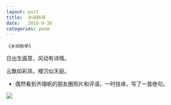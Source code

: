 ```yaml
---
layout: post
title:  乡间秋早
date:   2016-9-26
categories: poem
---
```

`《乡间秋早》`

日出生画意，风动有诗情。

云飘如彩凤，楼沉似天庭。

<!--more-->

- 偶然看到齐翊帆的朋友圈照片和评语，一时技痒，写了一首绝句。

![]({{site.url}}/Images/32.png)

<script>
  (function(i,s,o,g,r,a,m){i['GoogleAnalyticsObject']=r;i[r]=i[r]||function(){
  (i[r].q=i[r].q||[]).push(arguments)},i[r].l=1*new Date();a=s.createElement(o),
  m=s.getElementsByTagName(o)[0];a.async=1;a.src=g;m.parentNode.insertBefore(a,m)
  })(window,document,'script','https://www.google-analytics.com/analytics.js','ga');

  ga('create', 'UA-85986843-1', 'auto');
  ga('send', 'pageview');

</script>